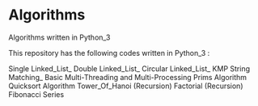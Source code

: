 # Algorithms
Algorithms written in Python_3

This repository has the following codes written in Python_3 :

Single Linked_List_
Double Linked_List_
Circular Linked_List_
KMP String Matching_
Basic Multi-Threading and Multi-Processing
Prims Algorithm
Quicksort Algorithm
Tower_Of_Hanoi (Recursion)
Factorial (Recursion)
Fibonacci Series 


